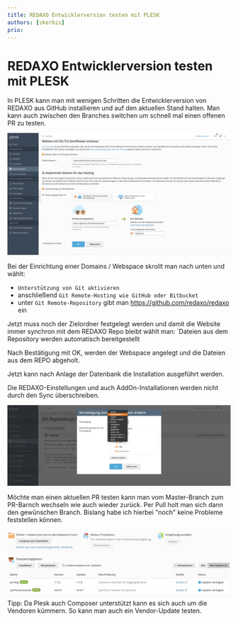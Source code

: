 ```yaml
---
title: REDAXO Entwicklerversion testen mit PLESK
authors: [skerbis]
prio:
---
```


# REDAXO Entwicklerversion testen mit PLESK

In PLESK kann man mit wenigen Schritten die Entwicklerversion von REDAXO aus GitHub installieren und auf den aktuellen Stand halten. 
Man kann auch zwischen den Branches switchen um schnell mal einen offenen PR zu testen.  

![Screenshot](https://github.com/FriendsOfREDAXO/tricks/blob/master/screenshots/rex_git1.png?raw=true)

Bei der Einrichtung einer Domains / Webspace skrollt man nach unten und wählt:
- `Unterstützung von Git aktivieren` 
- anschließend `Git Remote-Hosting wie GitHub oder Bitbucket`
- unter `Git Remote-Repository` gibt man https://github.com/redaxo/redaxo ein
 
 Jetzt muss noch der Zielordner festgelegt werden und damit die Website immer synchron mit dem REDAXO Repo bleibt wählt man: `Dateien aus dem Repository werden automatisch bereitgestellt

Nach Bestätigung mit OK, werden der Webspace angelegt und die Dateien aus dem REPO abgeholt. 

Jetzt kann nach Anlage der Datenbank die Installation ausgeführt werden. 

Die REDAXO-Einstellungen und auch AddOn-Installationen werden nicht durch den Sync überschreiben. 

![Screenshot](https://github.com/FriendsOfREDAXO/tricks/blob/master/screenshots/rex_git2.png?raw=true)

Möchte man einen aktuellen PR testen kann man vom Master-Branch zum PR-Barnch wechseln wie auch wieder zurück. 
Per Pull holt man sich dann den gewünschen Branch. 
Bislang habe ich hierbei "noch" keine Probleme feststellen können. 

![Screenshot](https://github.com/FriendsOfREDAXO/tricks/blob/master/screenshots/plesk_composer.png?raw=true)
Tipp: 
Da Plesk auch Composer unterstützt kann es sich auch um die Vendoren kümmern. So kann man auch ein Vendor-Update testen. 
